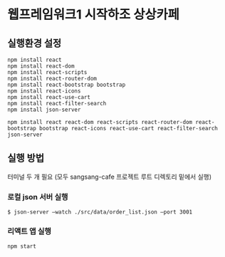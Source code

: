 # 웹프레임워크1 시작하조 상상카페

## 실행환경 설정
```
npm install react
npm install react-dom
npm install react-scripts
npm install react-router-dom
npm install react-bootstrap bootstrap
npm install react-icons
npm install react-use-cart
npm install react-filter-search
npm install json-server
```
```
npm install react react-dom react-scripts react-router-dom react-bootstrap bootstrap react-icons react-use-cart react-filter-search json-server
```

## 실행 방법
터미널 두 개 필요 (모두 sangsang-cafe 프로젝트 루트 디렉토리 밑에서 실행)
### 로컬 json 서버 실행
```
$ json-server —watch ./src/data/order_list.json —port 3001
```
### 리액트 앱 실행
```
npm start
```
